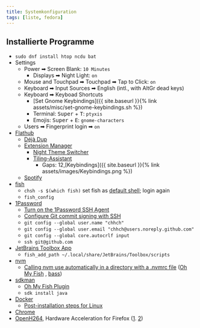 ```yaml
---
title: Systemkonfiguration
tags: [liste, fedora]
---
```


## Installierte Programme

- `sudo dnf install htop ncdu bat`
- Settings
    - Power ➡ Screen Blank: `10 Minutes`
      - Displays ➡ Night Light: `on`
    - Mouse and Touchpad ➡ Touchpad ➡ Tap to Click: `on`
    - Keyboard ➡ Input Sources ➡ English (intl., with AltGr dead keys)
    - Keyboard ➡ Keyboad Shortcuts
        - [Set Gnome Keybindings]({{ site.baseurl }}{% link assets/misc/set-gnome-keybindings.sh %})
        - Terminal: <kbd>Super</kbd> + <kbd>T</kbd>: `ptyxis`
        - Emojis: <kbd>Super</kbd> + <kbd>E</kbd>: `gnome-characters`
    - Users ➡ Fingerprint login ➡ `on`
- [Flathub](https://flatpak.org/setup/Fedora)
    - [Déjà Dup](https://apps.gnome.org/de/app/org.gnome.DejaDup/)
    - [Extension Manager](https://github.com/mjakeman/extension-manager)
      - [Night Theme Switcher](https://extensions.gnome.org/extension/2236/night-theme-switcher/)
      - [Tiling-Assistant](https://extensions.gnome.org/extension/3733/tiling-assistant/)
        - Gaps: 12,[Keybindings]({{ site.baseurl }}{% link assets/images/Keybindings.png %})
    - [Spotify](https://docs.fedoraproject.org/en-US/quick-docs/installing-spotify/#_installing_spotify_using_flatpak)
- [fish](https://fishshell.com/)
    - `chsh -s $(which fish)` set fish as [default shell](https://fishshell.com/docs/current/index.html#default-shell);
      login again
    - `fish_config`
- [1Password](https://1password.com/de/downloads/linux/)
    - [Turn on the 1Password SSH Agent](https://developer.1password.com/docs/ssh/get-started/#step-3-turn-on-the-1password-ssh-agent)
    - [Configure Git commit signing with SSH](https://developer.1password.com/docs/ssh/git-commit-signing#step-1-configure-git-commit-signing-with-ssh)
    - `git config --global user.name "chhch"`
    - `git config --global user.email "chhch@users.noreply.github.com"`
    - `git config --global core.autocrlf input`
    - `ssh git@github.com`
- [JetBrains Toolbox App](https://www.jetbrains.com/toolbox-app/)
    - `fish_add_path ~/.local/share/JetBrains/Toolbox/scripts`
- [nvm](https://docs.npmjs.com/downloading-and-installing-node-js-and-npm#using-a-node-version-manager-to-install-nodejs-and-npm)
    - [Calling nvm use automatically in a directory with a .nvmrc file](https://github.com/nvm-sh/nvm#fish) ([Oh My Fish](https://github.com/oh-my-fish/oh-my-fish#installation)
      , [bass](https://github.com/edc/bass))
- [sdkman](https://sdkman.io/)
    - [Oh My Fish Plugin](https://github.com/deather/omf-sdk)
    - `sdk install java`
- [Docker](https://docs.docker.com/engine/install/fedora/)
    - [Post-installation steps for Linux](https://docs.docker.com/engine/install/linux-postinstall/)
- [Chrome](https://www.google.com/intl/de/chrome/browser/desktop/index.html)
- [OpenH264](https://docs.fedoraproject.org/en-US/quick-docs/openh264/), Hardware Acceleration for Firefox ([1](https://fedoraproject.org/wiki/Firefox_Hardware_acceleration). [2](https://wiki.archlinux.org/title/Firefox#Hardware_video_acceleration))
